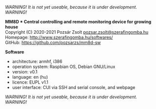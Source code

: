 *WARNING! It is not yet useable, because it is under development. WARNING!*  

**MM8D * Central controlling and remote monitoring device for growing house**  
Copyright (C) 2020-2021 Pozsár Zsolt <pozsar.zsolt@szerafingomba.hu>  
Homepage: <http://www.szerafingomba.hu/softwares/>  
GitHub: <https://github.com/pozsarzs/mm8d-sw>

**Software**

 - architecture:       armhf, i386
 - operation system:   Raspbian OS, Debian GNU/Linux
 - version:            v0.1
 - language:           en (hu)
 - licence:            EUPL v1.1
 - user interface:     CUI via SSH and serial console, and webpage

*WARNING! It is not yet useable, because it is under development. WARNING!*  
